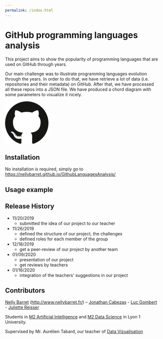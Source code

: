 ```yaml
---
permalink: /index.html
---
```



# GitHub programming languages analysis
This project aims to show the popularity of programming languages that are used on GitHub through years.

Our main challenge was to illustrate programming languages evolution through the years. In order to do that, we have retrieve a lot of data (i.e. repositories and their metadata) on GitHub. After that, we have processed all these repos into a JSON file. We have produced a chord diagram with some parameters to visualize it nicely.

![Github logo](logo-github.png)

## Installation

No installation is required, simply go to https://nellybarret.github.io/GithubLanguagesAnalysis/

## Usage example


## Release History

* 11/20/2019
    * submitted the idea of our project to our teacher
* 11/26/2019
    * defined the structure of our project, the challenges
    * defined roles for each member of the group
* 12/18/2019
    * get a peer-review of our project by another team
* 01/09/2020
    * presentation of our project
    * get reviews by teachers
* 01/16/2020
    * integration of the teachers' suggestions in our project

## Contributors

[Nelly Barret](nelly.barret@etu.univ-lyon1.fr) (http://www.nellybarret.fr/) – [Jonathan Cabezas](jonathan.cabezas@etu.univ-lyon1.fr) - [Luc Gombert](luc.gombert@etu.univ-lyon1.fr) - [Juliette Reisser](juliette.reisser@etu.univ-lyon1.fr)

Students in [M2 Artificial Intelligence](http://master-info.univ-lyon1.fr/IA/) and [M2 Data Science](http://master-info.univ-lyon1.fr/DS/) in Lyon 1 University.

Supervised by Mr. Aurélien Tabard, our teacher of [Data Vizualisation](https://lyondataviz.github.io/teaching/lyon1-m2/2019/)
